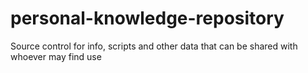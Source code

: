 # personal-knowledge-repository
Source control for info, scripts and other data that can be shared with whoever may find use
